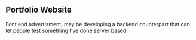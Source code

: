 ## Portfolio Website 

Font end advertisment, may be developing a backend counterpart that can let people test something I've done server based 